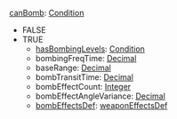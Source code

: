 
[canBomb](RebellioncanBomb.md): [Condition](Condition.md)
  * FALSE
  * TRUE
    * [hasBombingLevels](RebellionhasBombingLevels.md): [Condition](Condition.md)
    * bombingFreqTime: [Decimal](Decimal.md)
    * baseRange: [Decimal](Decimal.md)
    * bombTransitTime: [Decimal](Decimal.md)
    * bombEffectCount: [Integer](Integer.md)
    * bombEffectAngleVariance: [Decimal](Decimal.md)
    * [bombEffectsDef](RebellionweaponEffectsDef.md): [weaponEffectsDef](weaponEffectsDef.md)